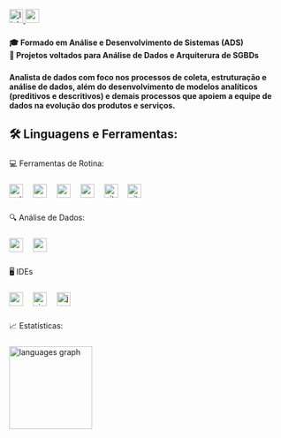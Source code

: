 <div align="left">
  <a href="https://www.linkedin.com/in/marco-ferno/" target="_blank">
    <img src="https://img.shields.io/static/v1?message=LinkedIn&logo=linkedin&label=&color=0077B5&logoColor=white&labelColor=&style=flat" height="25" alt="linkedin logo" />
  </a>
  <a href="mailto:fernandes.renan3001@gmail.com">
    <img src="https://img.shields.io/static/v1?message=Gmail&logo=gmail&label=&color=D14836&logoColor=white&labelColor=&style=flat" height="25" alt="gmail logo" />
  </a>
</div>


###

<h4 align="left">🎓 Formado em Análise e Desenvolvimento de Sistemas (ADS)<br>🎯 Projetos voltados para Análise de Dados e Arquiterura de SGBDs</h5>

###

<h4 align="left">Analista de dados com foco nos processos de coleta, estruturação e análise de dados, além do desenvolvimento de modelos analíticos (preditivos e descritivos) e demais processos que apoiem a equipe de dados na evolução dos produtos e serviços.</h5>

###

<h2 align="left">🛠️ Linguagens e Ferramentas:</h2>

###

<p align="left">💻 Ferramentas de Rotina:</p>

###

<div align="left">
  <img src="https://img.shields.io/badge/Python-3776AB?logo=python&logoColor=white&style=for-the-badge" height="25" alt="python logo"  />
  <img width="10" />
  <img src="https://img.shields.io/badge/R-276DC3?logo=r&logoColor=white&style=for-the-badge" height="25" alt="r logo"  />
  <img width="10" />
  <img src="https://img.shields.io/badge/MySQL-4479A1?logo=mysql&logoColor=white&style=for-the-badge" height="25" alt="mysql logo"  />
  <img width="10" />
  <img src="https://img.shields.io/badge/PostgreSQL-4169E1?logo=postgresql&logoColor=white&style=for-the-badge" height="25" alt="postgresql logo"  />
  <img width="10" />
  <img src="https://img.shields.io/badge/Git-F05032?logo=git&logoColor=white&style=for-the-badge" height="25" alt="git logo"  />
  <img width="10" />
  <img src="https://img.shields.io/badge/GitHub-181717?logo=github&logoColor=white&style=for-the-badge" height="25" alt="github logo"  />
</div>

###

<p align="left">🔍 Análise de Dados:</p>

###

<div align="left">
  <img src="https://img.shields.io/badge/pandas-150458?logo=pandas&logoColor=white&style=for-the-badge" height="25" alt="pandas logo"  />
  <img width="10" />
  <img src="https://img.shields.io/badge/NumPy-013243?logo=numpy&logoColor=white&style=for-the-badge" height="25" alt="numpy logo"  />
</div>

###

###
<p align="left">🖥️ IDEs</p>

###

<div align="left">
  <img src="https://img.shields.io/badge/PyCharm-000000?logo=pycharm&logoColor=white&style=for-the-badge" height="25" alt="pycharm logo"  />
  <img width="10" />
  <img src="https://img.shields.io/badge/Visual Studio-5C2D91?logo=visualstudio&logoColor=white&style=for-the-badge" height="25" alt="visualstudio logo"  />
  <img width="10" />
  <img src="https://img.shields.io/badge/Jupyter-F37626?logo=jupyter&logoColor=black&style=for-the-badge" height="25" alt="jupyter logo"  />
</div>

###

<p align="left">📈 Estatísticas:</p>

###

  <img src="https://github-readme-stats.vercel.app/api/top-langs?username=marcoferno&locale=en&hide_title=false&layout=compact&card_width=320&langs_count=5&theme=dark&hide_border=false&order=2" height="150" alt="languages graph"  />
</div>

###
